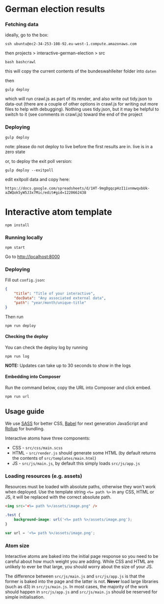 # German election results


### Fetching data 

ideally, go to the box:

```
ssh ubuntu@ec2-34-253-108-92.eu-west-1.compute.amazonaws.com
```

then projects > interactive-german-election > src

```
bash bashcrawl
```

this will copy the current contents of the bundeswahlleiter folder into ```daten```

then 

```
gulp deploy
```

which will run crawl.js as part of its render, and also write out tidy.json to data-out (there are a couple of other options in crawl.js for writing out more files to help with debugging). Nothing uses tidy.json, but it may be helpful to switch to it (see comments in crawl.js) toward the end of the project



### Deploying

```
gulp deploy
```

note: please do not deploy to live before the first results are in. live is in a zero state

or, to deploy the exit poll version:

```
gulp deploy --exitpoll
```

edit exitpoll data and copy here:

```
https://docs.google.com/spreadsheets/d/1HT-9mgDgqcpHzI1ivnmwqvbUk-aZWQok5yW5J3x7Mic/edit#gid=1220662438
```












# Interactive atom template

```
npm install
```

### Running locally
```
npm start
```

Go to <http://localhost:8000>

### Deploying
Fill out `config.json`:
```json
{
    "title": "Title of your interactive",
    "docData": "Any associated external data",
    "path": "year/month/unique-title"
}
```

Then run
```
npm run deploy
```

#### Checking the deploy
You can check the deploy log by running
```
npm run log
```
<b>NOTE:</b> Updates can take up to 30 seconds to show in the logs

#### Embedding into Composer
Run the command below, copy the URL into Composer and click embed.
```
npm run url
```

## Usage guide
We use [SASS](http://sass-lang.com/) for better CSS, [Babel](https://babeljs.io/) for next
generation JavaScript and [Rollup](http://rollupjs.org/) for bundling.

Interactive atoms have three components:
- CSS - `src/css/main.scss`
- HTML - `src/render.js` should generate some HTML (by default returns the contents of `src/templates/main.html`)
- JS - `src/js/main.js`, by default this simply loads `src/js/app.js`

### Loading resources (e.g. assets)
Resources must be loaded with absolute paths, otherwise they won't work when deployed.
Use the template string `<%= path %>` in any CSS, HTML or JS, it will be replaced
with the correct absolute path.

```html
<img src="<%= path %>/assets/image.png" />
```

```css
.test {
    background-image: url('<%= path %>/assets/image.png');
}
```

```js
var url = '<%= path %>/assets/image.png';
```

### Atom size
Interactive atoms are baked into the initial page response so you need to be careful about
how much weight you are adding. While CSS and HTML are unlikely to ever be that large,
you should worry about the size of your JS.

The difference between `src/js/main.js` and `src/js/app.js` is that the former is baked into
the page and the latter is not. <b>Never</b> load large libraries (such as d3) in `src/js/main.js`.
In most cases, the majority of the work should happen in `src/js/app.js` and `src/js/main.js`
should be reserved for simple initialisation.
